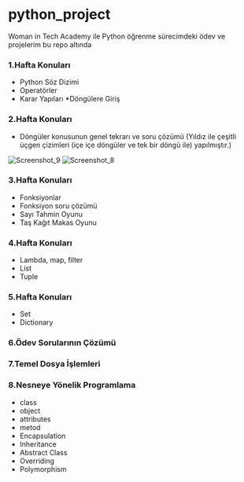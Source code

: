# python_project
 Woman in Tech Academy ile Python öğrenme sürecimdeki ödev ve projelerim bu repo altında 
 
### 1.Hafta Konuları

* Python Söz Dizimi
* Operatörler
* Karar Yapıları
*Döngülere Giriş

### 2.Hafta Konuları

* Döngüler konusunun genel tekrarı ve soru çözümü (Yıldız ile çeşitli üçgen çizimleri (içe içe döngüler ve tek bir döngü ile) yapılmıştır.)<br>

![Screenshot_9](https://user-images.githubusercontent.com/105509750/182805883-8f27b771-ca92-4842-af3d-1895193baa59.png)
![Screenshot_8](https://user-images.githubusercontent.com/105509750/182805990-90136757-e34a-44d3-a1f4-4fa62cdf5447.png)


### 3.Hafta Konuları

* Fonksiyonlar
* Fonksiyon soru çözümü
* Sayı Tahmin Oyunu
* Taş Kağıt Makas Oyunu

### 4.Hafta Konuları

* Lambda, map, filter
* List
* Tuple

### 5.Hafta Konuları

* Set
* Dictionary

### 6.Ödev Sorularının Çözümü

### 7.Temel Dosya İşlemleri

### 8.Nesneye Yönelik Programlama

* class
* object
* attributes
* metod
* Encapsulation
* Inheritance
* Abstract Class
* Overriding
* Polymorphism
